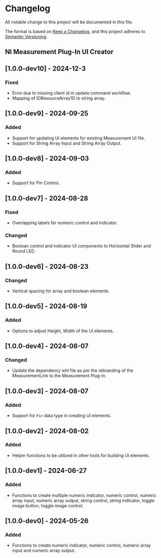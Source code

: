 # Changelog

All notable change to this project will be documented in this file.

The format is based on [Keep a Changelog](https://keepachangelog.com/en/1.1.0/),
and this project adheres to [Semantic Versioning](https://semver.org/spec/v2.0.0.html).

## NI Measurement Plug-In UI Creator

## [1.0.0-dev10] - 2024-12-3

### Fixed

- Error due to missing client id in update command workflow.
- Mapping of IOResourceArray1D to string array.

## [1.0.0-dev9] - 2024-09-25

### Added

- Support for updating UI elements for existing Measurement UI file.
- Support for String Array Input and String Array Output.

## [1.0.0-dev8] - 2024-09-03

### Added

- Support for Pin Control.

## [1.0.0-dev7] - 2024-08-28

### Fixed

- Overlapping labels for numeric control and indicator.

### Changed

- Boolean control and indicator UI components to Horizontal Slider and Round LED.

## [1.0.0-dev6] - 2024-08-23

### Changed

- Vertical spacing for array and boolean elements.

## [1.0.0-dev5] - 2024-08-19

### Added

- Options to adjust Height, Width of the UI elements.

## [1.0.0-dev4] - 2024-08-07

### Changed

- Update the dependency whl file as per the rebranding of the MeasurementLink to the Measurement Plug-in.

## [1.0.0-dev3] - 2024-08-07

### Added

- Support for `Pin` data type in creating UI elements.

## [1.0.0-dev2] - 2024-08-02

### Added

- Helper functions to be utilized in other tools for building UI elements.

## [1.0.0-dev1] - 2024-06-27

### Added

- Functions to create multiple numeric indicator, numeric control, numeric array input, numeric array output, string control, string indicator, toggle image button, toggle image control.

## [1.0.0-dev0] - 2024-05-26

### Added

- Functions to create numeric indicator, numeric control, numeric array input and numeric array output.